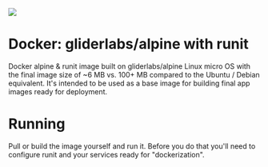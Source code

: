 [![](https://badge.imagelayers.io/qlustor/alpine-runit.svg)](https://imagelayers.io/?images=qlustor/alpine-runit 'Get your own badge on imagelayers.io')

# Docker: gliderlabs/alpine with runit

Docker alpine & runit image built on gliderlabs/alpine Linux micro OS with the final image size of ~6 MB vs. 100+ MB compared to the Ubuntu / Debian equivalent. It's intended to be used as a base image for building final app images ready for deployment.

# Running

Pull or build the image yourself and run it. Before you do that you'll need to configure runit and your services ready for "dockerization".

